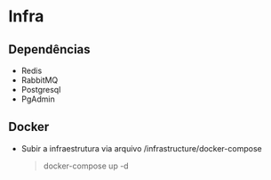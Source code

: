 # Infra

## Dependências

  - Redis  
  - RabbitMQ     
  - Postgresql
  - PgAdmin

## Docker

* Subir a infraestrutura via arquivo /infrastructure/docker-compose               

  > docker-compose up -d